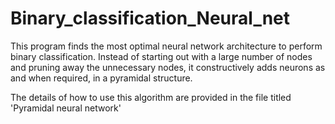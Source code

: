 # Binary_classification_Neural_net
This program finds the most optimal neural network architecture to perform binary classification.
Instead of starting out with a large number of nodes and pruning away the unnecessary nodes, it constructively adds neurons as and when required, in a pyramidal structure. 

The details of how to use this algorithm are provided in the file titled 'Pyramidal neural network'
